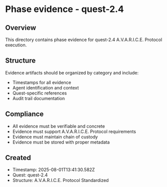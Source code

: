 # Phase evidence - quest-2.4

## Overview

This directory contains phase evidence for quest-2.4 A.V.A.R.I.C.E. Protocol execution.

## Structure

Evidence artifacts should be organized by category and include:

- Timestamps for all evidence
- Agent identification and context
- Quest-specific references
- Audit trail documentation

## Compliance

- All evidence must be verifiable and concrete
- Evidence must support A.V.A.R.I.C.E. Protocol requirements
- Evidence must maintain chain of custody
- Evidence must be stored with proper metadata

## Created

- Timestamp: 2025-08-01T13:41:30.582Z
- Quest: quest-2.4
- Structure: A.V.A.R.I.C.E. Protocol Standardized
